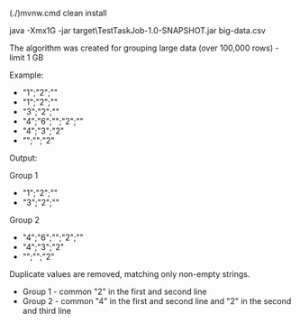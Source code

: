 (./)mvnw.cmd clean install

java -Xmx1G -jar target\TestTaskJob-1.0-SNAPSHOT.jar big-data.csv

The algorithm was created for grouping large data (over 100,000 rows) - limit 1 GB

Example:

- "1";"2";""
- "1";"2";""
- "3";"2";""
- "4";"6";"";"2";""
- "4";"3";"2"
- "";"";"2"

Output:

Group 1
- "1";"2";""
- "3";"2";""

Group 2
- "4";"6";"";"2";""
- "4";"3";"2"
- "";"";"2"

Duplicate values are removed, matching only non-empty strings.
- Group 1 - common "2" in the first and second line
- Group 2 - common "4" in the first and second line and "2" in the second and third line
